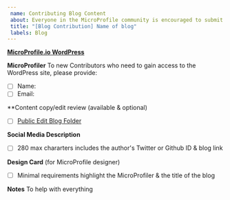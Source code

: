```yaml
---
 name: Contributing Blog Content 
 about: Everyone in the MicroProfile community is encouraged to submit focused on the MicroProfile technology blogs, videos, event sessions
 title: "[Blog Contribution] Name of blog"
 labels: Blog
---
```


 **[MicroProfile.io WordPress](https://github.com/microprofile/wpsite)**

 **MicroProfiler**
 To new Contributors who need to gain access to the WordPress site, please provide:
- [ ]   Name:
- [ ]   Email:

**Content copy/edit review (available & optional)
- [ ]  [Public Edit Blog Folder](https://drive.google.com/drive/u/0/folders/1yonVuzmgpH_Mr3WgoqQEYywoJJjOmKBD) 
 
 **Social Media Description**
 - [ ]  280 max chararters includes the author's Twitter or Github ID & blog link

 **Design Card**  (for MicroProfile designer)
 - [ ]  Minimal requirements highlight the MicroProfiler & the title of the blog

 **Notes**
 To help with everything
